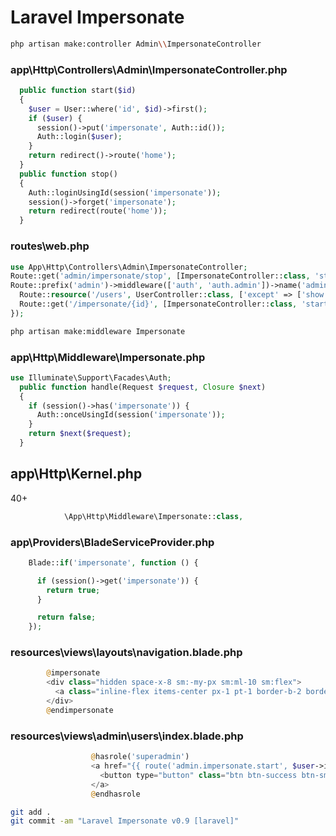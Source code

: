 # Laravel Impersonate
```bash
php artisan make:controller Admin\\ImpersonateController
```
### app\Http\Controllers\Admin\ImpersonateController.php
```php
  public function start($id)
  {
    $user = User::where('id', $id)->first();
    if ($user) {
      session()->put('impersonate', Auth::id());
      Auth::login($user);
    }
    return redirect()->route('home');
  }
  public function stop()
  {
    Auth::loginUsingId(session('impersonate'));
    session()->forget('impersonate');
    return redirect(route('home'));
  }
```
### routes\web.php
```php
use App\Http\Controllers\Admin\ImpersonateController;
Route::get('admin/impersonate/stop', [ImpersonateController::class, 'stop'])->name('admin.impersonate.stop');
Route::prefix('admin')->middleware(['auth', 'auth.admin'])->name('admin.')->group(function () {
  Route::resource('/users', UserController::class, ['except' => ['show', 'create', 'store']]);
  Route::get('/impersonate/{id}', [ImpersonateController::class, 'start'])->name('impersonate.start');
});
```
```bash
php artisan make:middleware Impersonate
```
### app\Http\Middleware\Impersonate.php
```php
use Illuminate\Support\Facades\Auth;
  public function handle(Request $request, Closure $next)
  {
    if (session()->has('impersonate')) {
      Auth::onceUsingId(session('impersonate'));
    }
    return $next($request);
  }
```
## app\Http\Kernel.php
40+
```php
            \App\Http\Middleware\Impersonate::class,
```
### app\Providers\BladeServiceProvider.php
```php
    Blade::if('impersonate', function () {

      if (session()->get('impersonate')) {
        return true;
      }

      return false;
    });
```
### resources\views\layouts\navigation.blade.php
```php
        @impersonate
        <div class="hidden space-x-8 sm:-my-px sm:ml-10 sm:flex">
          <a class="inline-flex items-center px-1 pt-1 border-b-2 border-indigo-400 text-sm font-medium leading-5 text-gray-900 focus:outline-none focus:border-indigo-700 transition duration-150 ease-in-out" href="{{ route('admin.impersonate.stop') }}">{{ __('Stop Impersonating') }}</a>
        </div>
        @endimpersonate
```
### resources\views\admin\users\index.blade.php
```php
                  @hasrole('superadmin')
                  <a href="{{ route('admin.impersonate.start', $user->id) }}" class="float-left">
                    <button type="button" class="btn btn-success btn-sm">{{ __('Impersonate') }}</button>
                  </a>
                  @endhasrole
```
```bash
git add .
git commit -am "Laravel Impersonate v0.9 [laravel]"
```
